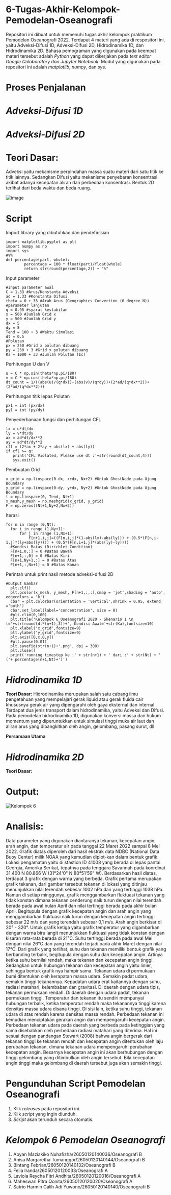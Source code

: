 # 6-Tugas-Akhir-Kelompok-Pemodelan-Oseanografi
Repositori ini dibuat untuk memenuhi tugas akhir kelompok praktikum Pemodelan Oseanografi 2022. Terdapat 4 materi yang ada di respositori ini, yaitu Adveksi-Difusi 1D, Adveksi-Difusi 2D, Hidrodinamika 1D, dan Hidrodinamika 2D. Bahasa pemograman yang digunakan pada keempat materi tersebut adalah *Python* yang dapat dikerjakan pada *text editor Google Colaboratory dan Jupyter Notebook*. Modul yang digunakan pada repositori ini adalah *matplotlib*, *numpy*, dan *sys*.
# Proses Penjalanan 


# *Adveksi-Difusi 1D*


# *Adveksi-Difusi 2D*
# Teori Dasar:
Adveksi yaitu mekanisme perpindahan massa suatu materi dari satu titik ke titik lainnya. Sedangkan Difusi yaitu mekanisme penyebaran konsentrasi akibat adanya kecepatan aliran dan perbedaan konsentrasi. Bentuk 2D terlihat dari beda waktu dan beda ruang.

![image](https://user-images.githubusercontent.com/105983387/169819206-a22c423e-a3d4-427b-b54d-c1e085592105.png)

# Script 
  Import library yang dibutuhkan dan pendefinisian
```
import matplotlib.pyplot as plt
import numpy as np
import sys
#%%
def percentage(part, whole):
        percentage = 100 * float(part)/float(whole)
        return str(round(percentage,2)) + "%"
```
  Input parameter
 ```
 #input parameter awal
C = 1.33 #Arus/Konstanta Adveksi
ad = 1.33 #Konstanta Difusi
theta = 0 + 33 #Arah Arus (Geographics Convertion (0 degree N))
#parameter lanjutan
q = 0.95 #syarat kestabilan
x = 500 #Jumlah Grid x
y = 500 #Jumlah Grid y
dx = 5
dy = 5
Tend = 100 + 3 #Waktu Simulasi
dt = 0.5
#Polutan
px = 250 #Grid x polutan dibuang
py = 230 + 3 #Grid x polutan dibuang
Ka = 1000 + 33 #Jumlah Polutan (Ic)
```
  Perhitungan U dan V
 ```
 u = C * np.sin(theta*np.pi/180)
v = C * np.cos(theta*np.pi/180)
dt_count = 1/((abs(u)/(q*dx))+(abs(v)/(q*dy))+(2*ad/(q*dx**2))+(2*ad/(q*dx**2)))
```
  Perhitungan titik lepas Polutan
 ```
 px1 = int (px/dx)
py1 = int (py/dy)
```
  Penyederhanaan fungsi dan perhitungan CFL
 ```
 lx = u*dt/dx
ly = v*dt/dy
ax = ad*dt/dx**2
ay = ad*dt/dy**2
cfl = (2*ax + 2*ay + abs(lx) + abs(ly))
 if cfl >= q:
    print('CFL Violated, Please use dt :'+str(round(dt_count,4)))
    sys.exit()
 ```
  Pembuatan Grid
  ```
  x_grid = np.linspace(0-dx, x+dx, Nx+2) #Untuk GhostNode pada Ujung Boundary
y_grid = np.linspace(0-dy, y+dx, Ny+2) #Untuk GhostNode pada Ujung Boundary
t = np.linspace(0, Tend, Nt+1)
x_mesh,y_mesh = np.meshgrid(x_grid, y_grid)
F = np.zeros((Nt+1,Ny+2,Nx+2))
```
  Iterasi
  ```
  for n in range (0,Nt):
    for i in range (1,Ny+1):
        for j in range (1,Nx+1):
            F[n+1,i,j]=((F[n,i,j]*(1-abs(lx)-abs(ly))) + (0.5*(F[n,i-1,j]*(ly+abs(ly)))) + (0.5*(F[n,i+1,j]*(abs(ly)-ly))))
    #Kondisi Batas (Dirichlet Condition)
    F[n+1,0,:] = 0 #Batas Bawah
    F[n+1,:,0] = 0 #Batas Kiri
    F[n+1,Ny+1,:] = 0 #Batas Atas
    F[n+1,:,Nx+1] = 0 #Batas Kanan
  ```    
  Perintah untuk print hasil metode adveksi-difusi 2D
  ```
  #Output Gambar
    plt.clf()
    plt.pcolor(x_mesh, y_mesh, F[n+1,:,:],cmap = 'jet',shading = 'auto', edgecolors = 'k')
    cbar = plt.colorbar(orientation = 'vertical',shrink = 0.95, extend ='both')
    cbar.set_label(label='concentration', size = 8)
    #plt.clim(0,100)
    plt.title('Kelompok 6_Oseanografi 2020 - Skenario 1 \n t='+str(round(dt*(n+1),3))+', Kondisi Awal='+str(Ka),fontsize=10)
    plt.xlabel('x_grid',fontsize=9)
    plt.ylabel('y_grid',fontsize=9)
    plt.axis([0,x,0,y])
    #plt.pause(0.01)
    plt.savefig(str(n+1)+'.png', dpi = 300)
    plt.close()
    print('running timestep ke :' + str(n+1) + ' dari :' + str(Nt) + ' ('+ percentage(n+1,Nt)+')')
  ```
    
# *Hidrodinamika 1D*
**Teori Dasar:**
Hidrodinamika merupakan salah satu cabang ilmu pengetahuan yang mempelajari gerak liquid atau gerak fluida cair khususnya gerak air yang dipengaruhi oleh gaya eksternal dan internal. Terdapat dua jenis transport dalam hidrodinamika, yaitu Adveksi dan Difusi. Pada pemodelan hidrodinamika 1D, digunakan konversi massa dan hukum momentum yang diperuntukkan untuk simulasi tinggi muka air laut dan aliran arus yang dibangkitkan oleh angin, gelombang, pasang surut, dll

**Persamaan Utama**




# *Hidrodinamika 2D*
**Teori Dasar:**

# Output:
![Kelompok 6](https://user-images.githubusercontent.com/106006093/169685569-5a22b2ce-9e7c-442e-b167-ccc6a44bdb83.png)
# Analisis:
Data parameter yang digunakan diantaranya tekanan, kecepatan angin, arah angin, dan temperatur air pada tanggal 22 Maret 2022 sampai 8 Mei 2022. Grafik diatas diperoleh dari hasil ekstrak data NDBC (National Data Buoy Center) milik NOAA yang kemudian diplot-kan dalam bentuk grafik. Lokasi pengamatan yaitu di stastion ID 41008 yang berada di lepas pantai Georgia, Amerika Serikat, tepatnya pada tenggara Savannah pada koordinat 31.400 N 80.866 W (31°24'0" N 80°51'59" W). Berdasarkan hasil diatas, terdapat 3 grafik dengan warna yang berbeda. Grafik pertama merupakan grafik tekanan, dari gambar tersebut tekanan di lokasi yang ditinjau menunjukkan nilai terendah sebesar 1002 hPa dan yang tertinggi 1038 hPa. Namun di setiap minggunya, grafik menggambarkan fluktuasi tekanan yang tidak konstan dimana tekanan cenderung naik turun dengan nilai terendah berada pada awal bulan April dan nilai tertinggi berada pada akhir bulan April. Begitupula dengan grafik kecepatan angin dan arah angin yang menggambarkan fluktuasi naik turun dengan kecepatan angin tertinggi sebesar 22 m/s dan yang terendah sebesar 0,1 m/s. Arah angin berkisar di 20° - 320°. Untuk grafik ketiga yaitu grafik temperatur yang digambarkan dengan warna biru langit menunjukkan fluktuasi yang tidak konstan dengan kisaran rata-rata berada di 21°C. Suhu tertinggi berada pada awal Mei dengan nilai 26°C dan yang terendah terjadi pada akhir Maret dengan nilai 17°C. Dari grafik yang terlihat, suhu dan tekanan memiliki bentuk grafik yang berbanding terbalik, begitupula dengan suhu dan kecepatan angin. Artinya ketika suhu bernilai rendah, maka tekanan dan kecepatan angin tinggi. Sedangkan untuk hubungan tekanan dan kecepatan angin yaitu linier, sehingga bentuk grafik nya hampir sama. Tekanan udara di permukaan bumi ditentukan oleh kerapatan massa udara. Semakin padat udara, semakin tinggi tekanannya. Kepadatan udara erat kaitannya dengan suhu, radiasi matahari, kelembaban dan gravitasi. Di daerah dengan udara tipis, tekanan permukaan rendah. Di daerah dengan udara padat, tekanan permukaan tinggi. Temperatur dan tekanan itu sendiri mempunyai hubungan terbalik, ketika temperatur rendah maka tekanannya tinggi karena densitas massa udara disana tinggi. Di sisi lain, ketika suhu tinggi, tekanan udara di atas rendah karena densitas massa rendah. Perbedaan tekanan ini kemudian menciptakan gerakan angin dan mempengaruhi kecepatan angin. Perbedaan tekanan udara pada daerah yang berbeda pada ketinggian yang sama disebabkan oleh perbedaan radiasi matahari yang diterima. Hal ini sesuai dengan pandangan Stewart (2008) bahwa angin bergerak dari tekanan tinggi ke tekanan rendah dan kecepatan angin ditentukan oleh laju perubahan tekanan, dimana tekanan udara mempengaruhi perubahan kecepatan angin. Besarnya kecepatan angin ini akan berhubungan dengan tinggi gelombang yang ditimbulkan oleh angin tersebut. Bila kecepatan angin tinggi maka gelombang di daerah tersebut juga akan semakin tinggi.



# Pengunduhan Script Pemodelan Oseanografi
1. Klik *releases* pada repositori ini.
2. Klik *script* yang ingin diunduh.
3. *Script* akan terunduh secara otomatis.


# *Kelompok 6 Pemodelan Oseanografi*
1. Abyan Maziakiko Nuhafizha/26050120140036/Oseanografi B
2. Anisa Margaretha Tumanggor/26050120140144/Oseanografi B
3. Bintang Febrian/26050120140132/Oseanografi B
4. Felia Iranda/26050120120033/Oseanografi A
5. Laviola Reycha Fitri Andhita/26050120120016/Oseanografi A
6. Maheswari Pitra Qonita/26050120120020/Oseanografi A
7. Satrio Harmin Galih Adi Yuwono/26050120140140/Oseanografi B
